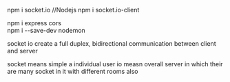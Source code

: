 npm i socket.io  //Nodejs
npm i socket.io-client

npm i express cors  
npm i --save-dev nodemon

socket io create a full duplex, bidirectional communication between client and server

socket means simple a individual user 
io measn overall server in which their are many socket in it with different rooms also
